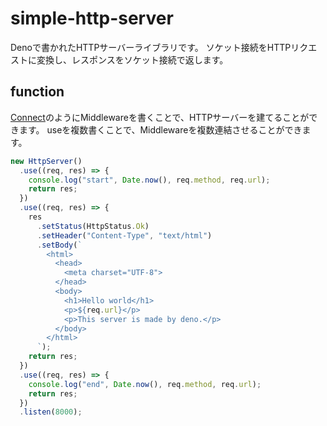 # simple-http-server

Denoで書かれたHTTPサーバーライブラリです。 ソケット接続をHTTPリクエストに変換し、レスポンスをソケット接続で返します。

## function

[Connect](https://github.com/senchalabs/connect)のようにMiddlewareを書くことで、HTTPサーバーを建てることができます。
useを複数書くことで、Middlewareを複数連結させることができます。

```ts
new HttpServer()
  .use((req, res) => {
    console.log("start", Date.now(), req.method, req.url);
    return res;
  })
  .use((req, res) => {
    res
      .setStatus(HttpStatus.Ok)
      .setHeader("Content-Type", "text/html")
      .setBody(`
        <html>
          <head>
            <meta charset="UTF-8">
          </head>
          <body>
            <h1>Hello world</h1>
            <p>${req.url}</p>
            <p>This server is made by deno.</p>
          </body>
        </html>
      `);
    return res;
  })
  .use((req, res) => {
    console.log("end", Date.now(), req.method, req.url);
    return res;
  })
  .listen(8000);
```
